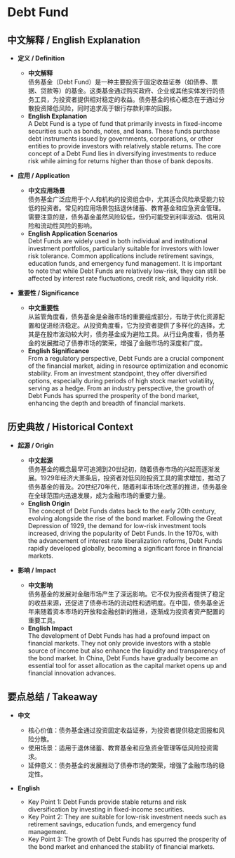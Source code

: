 # Debt Fund

## 中文解释 / English Explanation

* **定义 / Definition**  
  - **中文解释**  
    债务基金（Debt Fund）是一种主要投资于固定收益证券（如债券、票据、贷款等）的基金。这类基金通过购买政府、企业或其他实体发行的债务工具，为投资者提供相对稳定的收益。债务基金的核心概念在于通过分散投资降低风险，同时追求高于银行存款利率的回报。  
  - **English Explanation**  
    A Debt Fund is a type of fund that primarily invests in fixed-income securities such as bonds, notes, and loans. These funds purchase debt instruments issued by governments, corporations, or other entities to provide investors with relatively stable returns. The core concept of a Debt Fund lies in diversifying investments to reduce risk while aiming for returns higher than those of bank deposits.

* **应用 / Application**  
  - **中文应用场景**  
    债务基金广泛应用于个人和机构的投资组合中，尤其适合风险承受能力较低的投资者。常见的应用场景包括退休储蓄、教育基金和应急资金管理。需要注意的是，债务基金虽然风险较低，但仍可能受到利率波动、信用风险和流动性风险的影响。  
  - **English Application Scenarios**  
    Debt Funds are widely used in both individual and institutional investment portfolios, particularly suitable for investors with lower risk tolerance. Common applications include retirement savings, education funds, and emergency fund management. It is important to note that while Debt Funds are relatively low-risk, they can still be affected by interest rate fluctuations, credit risk, and liquidity risk.

* **重要性 / Significance**  
  - **中文重要性**  
    从监管角度看，债务基金是金融市场的重要组成部分，有助于优化资源配置和促进经济稳定。从投资角度看，它为投资者提供了多样化的选择，尤其是在股市波动较大时，债务基金成为避险工具。从行业角度看，债务基金的发展推动了债券市场的繁荣，增强了金融市场的深度和广度。  
  - **English Significance**  
    From a regulatory perspective, Debt Funds are a crucial component of the financial market, aiding in resource optimization and economic stability. From an investment standpoint, they offer diversified options, especially during periods of high stock market volatility, serving as a hedge. From an industry perspective, the growth of Debt Funds has spurred the prosperity of the bond market, enhancing the depth and breadth of financial markets.

## 历史典故 / Historical Context

* **起源 / Origin**  
  - **中文起源**  
    债务基金的概念最早可追溯到20世纪初，随着债券市场的兴起而逐渐发展。1929年经济大萧条后，投资者对低风险投资工具的需求增加，推动了债务基金的普及。20世纪70年代，随着利率市场化改革的推进，债务基金在全球范围内迅速发展，成为金融市场的重要力量。  
  - **English Origin**  
    The concept of Debt Funds dates back to the early 20th century, evolving alongside the rise of the bond market. Following the Great Depression of 1929, the demand for low-risk investment tools increased, driving the popularity of Debt Funds. In the 1970s, with the advancement of interest rate liberalization reforms, Debt Funds rapidly developed globally, becoming a significant force in financial markets.

* **影响 / Impact**  
  - **中文影响**  
    债务基金的发展对金融市场产生了深远影响。它不仅为投资者提供了稳定的收益来源，还促进了债券市场的流动性和透明度。在中国，债务基金近年来随着资本市场的开放和金融创新的推进，逐渐成为投资者资产配置的重要工具。  
  - **English Impact**  
    The development of Debt Funds has had a profound impact on financial markets. They not only provide investors with a stable source of income but also enhance the liquidity and transparency of the bond market. In China, Debt Funds have gradually become an essential tool for asset allocation as the capital market opens up and financial innovation advances.

## 要点总结 / Takeaway

* **中文**  
  - 核心价值：债务基金通过投资固定收益证券，为投资者提供稳定回报和风险分散。  
  - 使用场景：适用于退休储蓄、教育基金和应急资金管理等低风险投资需求。  
  - 延伸意义：债务基金的发展推动了债券市场的繁荣，增强了金融市场的稳定性。  

* **English**  
  - Key Point 1: Debt Funds provide stable returns and risk diversification by investing in fixed-income securities.  
  - Key Point 2: They are suitable for low-risk investment needs such as retirement savings, education funds, and emergency fund management.  
  - Key Point 3: The growth of Debt Funds has spurred the prosperity of the bond market and enhanced the stability of financial markets.